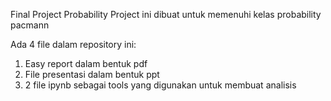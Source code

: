 Final Project Probability 
Project ini dibuat untuk memenuhi kelas probability pacmann

Ada 4 file dalam repository ini:
1. Easy report dalam bentuk pdf
2. File presentasi dalam bentuk ppt
3. 2 file ipynb sebagai tools yang digunakan untuk membuat analisis
